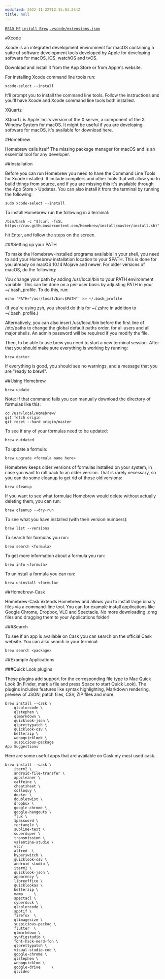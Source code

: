 ```yaml
---
modified: 2022-11-22T12:15:03.264Z
title: null
---
```


[`READ ME`](./README.md) [`install Brew`](./.vscode1/extensions.json) [`.vscode/extensions.json`](./.vscode1/extensions.json)

#Xcode

Xcode is an integrated development environment for macOS containing a suite of software development tools developed by Apple for developing software for macOS, iOS, watchOS and tvOS.

Download and install it from the App Store or from Apple's website.

For installing Xcode command line tools run:

```
xcode-select --install
```

It'll prompt you to install the command line tools. Follow the instructions and you'll have Xcode and Xcode command line tools both installed.

XQuartz

XQuartz is Apple Inc.'s version of the X server, a component of the X Window System for macOS. It might be useful if you are developing software for macOS, it's available for download here.

#Homebrew

Homebrew calls itself The missing package manager for macOS and is an essential tool for any developer.

##Installation

Before you can run Homebrew you need to have the Command Line Tools for Xcode installed. It include compilers and other tools that will allow you to build things from source, and if you are missing this it's available through the App Store > Updates. You can also install it from the terminal by running the following:

```
sudo xcode-select --install
```

To install Homebrew run the following in a terminal:

```
/bin/bash -c "$(curl -fsSL https://raw.githubusercontent.com/Homebrew/install/master/install.sh)"
```

hit Enter, and follow the steps on the screen.

###Setting up your PATH

To make the Homebrew-installed programs available in your shell, you need to add your Homebrew installation location to your $PATH. This is done for you already on macOS 10.14 Mojave and newer. For older versions of macOS, do the following:

You change your path by adding /usr/local/bin to your PATH environment variable. This can be done on a per-user basis by adjusting PATH in your ~/.bash_profile. To do this, run:

```
echo 'PATH="/usr/local/bin:$PATH"' >> ~/.bash_profile
```

(If you're using zsh, you should do this for ~/.zshrc in addition to ~/.bash_profile.)

Alternatively, you can also insert /usr/local/bin before the first line of /etc/paths to change the global default paths order, for all users and all major shells. An admin password will be required if you modify the file.

Then, to be able to use brew you need to start a new terminal session. After that you should make sure everything is working by running:

```
brew doctor
```

If everything is good, you should see no warnings, and a message that you are
"ready to brew!".

##Using Homebrew

```
brew update
```

Note: If that command fails you can manually download the directory of formulas like this:

```
cd /usr/local/Homebrew/
git fetch origin
git reset --hard origin/master
```

To see if any of your formulas need to be updated:

```
brew outdated
```

To update a formula:

```
brew upgrade <formula name here>
```

Homebrew keeps older versions of formulas installed on your system, in case you want to roll back to an older version. That is rarely necessary, so you can do some cleanup to get rid of those old versions:

```
brew cleanup
```

If you want to see what formulae Homebrew would delete without actually deleting them, you can run:

```
brew cleanup --dry-run
```

To see what you have installed (with their version numbers):

```
brew list --versions
```

To search for formulas you run:

```
brew search <formula>
```

To get more information about a formula you run:

```
brew info <formula>
```

To uninstall a formula you can run:

```
brew uninstall <formula>
```

##Homebrew-Cask

Homebrew-Cask extends Homebrew and allows you to install large binary files via a command-line tool. You can for example install applications like Google Chrome, Dropbox, VLC and Spectacle. No more downloading .dmg files and dragging them to your Applications folder!

###Search

To see if an app is available on Cask you can search on the official Cask website. You can also search in your terminal:

```
brew search <package>
```

##Example Applications

###Quick Look plugins

These plugins add support for the corresponding file type to Mac Quick Look (In Finder, mark a file and press Space to start Quick Look). The plugins includes features like syntax highlighting, Markdown rendering, preview of JSON, patch files, CSV, ZIP files and more.

```
brew install --cask \
    qlcolorcode \
    qlstephen \
    qlmarkdown \
    quicklook-json \
    qlprettypatch \
    quicklook-csv \
    betterzip \
    webpquicklook \
    suspicious-package
App Suggestions
```

Here are some useful apps that are available on Cask my most used cask.

```
brew install --cask \
    iterm2 \
    android-file-transfer \
    appcleaner \
    caffeine \
    cheatsheet \
    colloquy \
    docker \
    doubletwist \
    dropbox \
    google-chrome \
    google-hangouts \
    flux \
    1password \
    rectangle \
    sublime-text \
    superduper \
    transmission \
    valentina-studio \
    vlc/
    alfred  \
    hyperswitch \
    quicklook-csv \
    android-studio \
    iterm2 \
    quicklook-json \
    apparency \
    libreoffice \
    quicklookas \
    betterzip \
    mamp	 \
    spectacl \
    cyberduck \
    qlcolorcode \
    spotif \
    firefox	 \
    qlimagesize \
    suspicious-packag \
    flutter	 \
    qlmarkdown \
    synfigstudio \
    font-hack-nerd-fon \
    qlprettypatch \
    visual-studio-cod \
    google-chrome \
    qlstephen \
    webpquickloo \
    google-drive     \
    qlvideo
```

